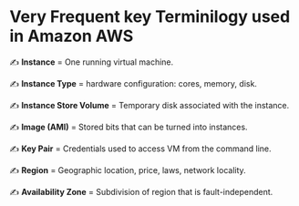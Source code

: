 
# Very Frequent key Terminilogy used in Amazon AWS

✍ **Instance** = One running virtual machine.
>
✍ **Instance Type** = hardware configuration: cores, memory, disk.
>
✍ **Instance Store Volume** = Temporary disk associated with the instance.
>
✍ **Image (AMI)** = Stored bits that can be turned into instances.
>
✍ **Key Pair** = Credentials used to access VM from the command line.
>
✍ **Region** = Geographic location, price, laws, network locality.
>
✍ **Availability Zone** = Subdivision of region that is fault-independent.
